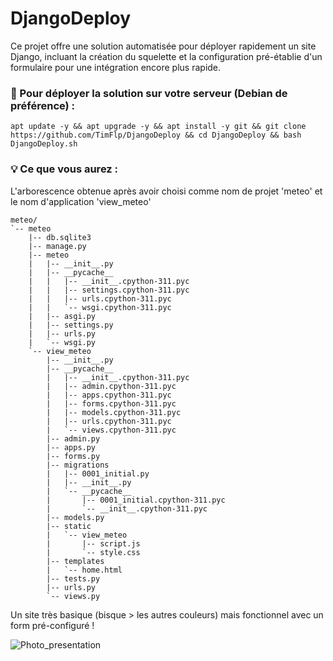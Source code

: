 # DjangoDeploy
Ce projet offre une solution automatisée pour déployer rapidement un site Django, incluant la création du squelette et la configuration pré-établie d'un formulaire pour une intégration encore plus rapide.

### 🚀 Pour déployer la solution sur votre serveur (Debian de préférence) :
    apt update -y && apt upgrade -y && apt install -y git && git clone https://github.com/TimFlp/DjangoDeploy && cd DjangoDeploy && bash DjangoDeploy.sh

### 💡 Ce que vous aurez :
L'arborescence obtenue après avoir choisi comme nom de projet 'meteo' et le nom d'application 'view_meteo'

    meteo/
    `-- meteo
        |-- db.sqlite3
        |-- manage.py
        |-- meteo
        |   |-- __init__.py
        |   |-- __pycache__
        |   |   |-- __init__.cpython-311.pyc
        |   |   |-- settings.cpython-311.pyc
        |   |   |-- urls.cpython-311.pyc
        |   |   `-- wsgi.cpython-311.pyc
        |   |-- asgi.py
        |   |-- settings.py
        |   |-- urls.py
        |   `-- wsgi.py
        `-- view_meteo
            |-- __init__.py
            |-- __pycache__
            |   |-- __init__.cpython-311.pyc
            |   |-- admin.cpython-311.pyc
            |   |-- apps.cpython-311.pyc
            |   |-- forms.cpython-311.pyc
            |   |-- models.cpython-311.pyc
            |   |-- urls.cpython-311.pyc
            |   `-- views.cpython-311.pyc
            |-- admin.py
            |-- apps.py
            |-- forms.py
            |-- migrations
            |   |-- 0001_initial.py
            |   |-- __init__.py
            |   `-- __pycache__
            |       |-- 0001_initial.cpython-311.pyc
            |       `-- __init__.cpython-311.pyc
            |-- models.py
            |-- static
            |   `-- view_meteo
            |       |-- script.js
            |       `-- style.css
            |-- templates
            |   `-- home.html
            |-- tests.py
            |-- urls.py
            `-- views.py

Un site très basique (bisque > les autres couleurs) mais fonctionnel avec un form pré-configuré !

![Photo_presentation](https://github.com/TimFlp/DjangoDeploy/Images/basique.PNG)

